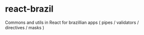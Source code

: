 # react-brazil
Commons and utils in React for brazillian apps ( pipes / validators / directives / masks )
